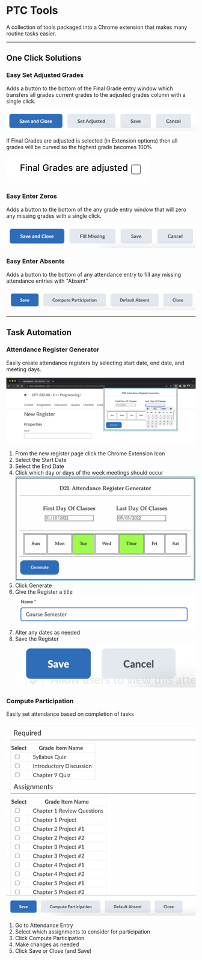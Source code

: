 # PTC Tools

A collection of tools packaged into a Chrome extension that makes many routine tasks easier.

---

## One Click Solutions

### Easy Set Adjusted Grades

Adds a button to the bottom of the Final Grade entry window which transfers all grades current grades to the adjusted grades column with a single click.

[![Set Adjusted Button added to Final Grade UI][1]][1]

If Final Grades are adjusted is selected (in Extension options) then all grades will be curved so the highest grade becomes 100%

[![Chrome Extension Options Final grades are adjusted checkbox][2]][2]

### Easy Enter Zeros

Adds a button to the bottom of the any grade entry window that will zero any missing grades with a single click.

[![Fill Missing Button added to any grade entry in grades][3]][3]

### Easy Enter Absents

Adds a button to the bottom of any attendance entry to fill any missing attendance entries with "Absent"

[![Default Absent Button added to any attendance entry][4]][4]

---

## Task Automation

### Attendance Register Generator

Easily create attendance registers by selecting start date, end date, and meeting days.

[![Attendance Register Generator UI][5]][5]

1. From the new register page click the Chrome Extension Icon
2. Select the Start Date
3. Select the End Date
4. Click which day or days of the week meetings should occur\
   [![Attendance Register Generator UI fully completed][6]][6]
5. Click Generate
6. Give the Register a title\
   [![Name input field filled with sample register name][7]][7]
7. Alter any dates as needed
8. Save the Register\
   [![Register Save Button][8]][8]



### Compute Participation

Easily set attendance based on completion of tasks

[![Attendance Participation UI][9]][9]

1. Go to Attendance Entry
2. Select which assignments to consider for participation
3. Click Compute Participation
4. Make changes as needed
5. Click Save or Close (and Save)
   


 [1]: ./screenshots/set_adjusted_grade_button.png
 [2]: ./screenshots/final_grades_are_adjusted.png
 [3]: ./screenshots/fill_missing_button.png
 [4]: ./screenshots/arg/Attendance_register_buttons.png
 [5]: ./screenshots/arg/Attendance_register_generator.png
 [6]: ./screenshots/arg/arg_days_selected.png
 [7]: ./screenshots/arg/register_name.png
 [8]: ./screenshots/arg/register_save.png
 [9]: ./screenshots/afp/attedance_from_participation_ui.png